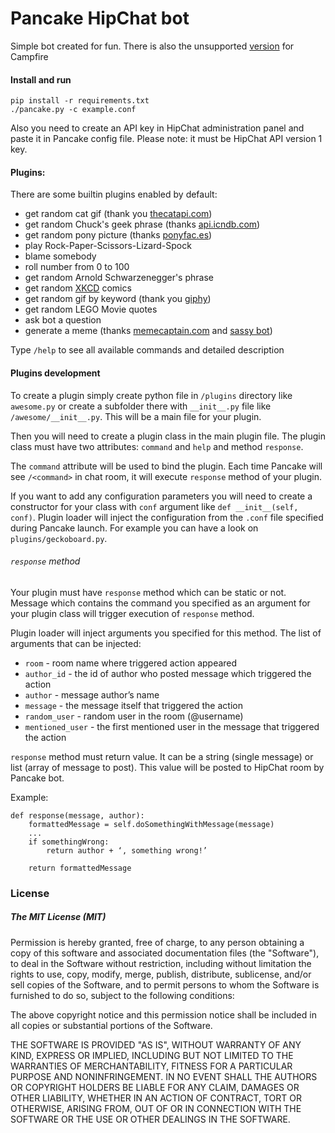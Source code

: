 Pancake HipChat bot
============
Simple bot created for fun. There is also the unsupported [version](https://github.com/idooo/pancake-campfire-bot) for Campfire

#### Install and run

```
pip install -r requirements.txt
./pancake.py -c example.conf
```
Also you need to create an API key in HipChat administration panel and paste it in Pancake config file.
Please note: it must be HipChat API version 1 key.

#### Plugins:
There are some builtin plugins enabled by default:

+ get random cat gif (thank you [thecatapi.com](http://thecatapi.com))
+ get random Chuck's geek phrase (thanks [api.icndb.com](http://api.icndb.com))
+ get random pony picture (thanks [ponyfac.es](http://ponyfac.es/))
+ play Rock-Paper-Scissors-Lizard-Spock
+ blame somebody
+ roll number from 0 to 100
+ get random Arnold Schwarzenegger's phrase
+ get random [XKCD](http://xkcd.com) comics
+ get random gif by keyword (thank you [giphy](http://api.giphy.com/))
+ get random LEGO Movie quotes
+ ask bot a question
+ generate a meme (thanks [memecaptain.com](http://memecaptain.com) and [sassy bot](https://bitbucket.org/atlassianlabs/ac-koa-hipchat-sassy))

Type `/help` to see all available commands and detailed description

#### Plugins development
To create a plugin simply create python file in `/plugins` directory like `awesome.py` or create a subfolder there with `__init__.py` file like `/awesome/__init__.py`. This will be a main file for your plugin.

Then you will need to create a plugin class in the main plugin file. The plugin class must have two attributes: `command` and `help` and method `response`.

The `command` attribute will be used to bind the plugin. Each time Pancake will see `/<command>` in chat room, it will execute `response` method of your plugin.

If you want to add any configuration parameters you will need to create a constructor for your class with `conf` argument like `def __init__(self, conf)`. Plugin loader will inject the configuration from the `.conf` file specified during Pancake launch. For example you can have a look on `plugins/geckoboard.py`.

###### `response` method
Your plugin must have `response` method which can be static or not. Message which contains the command you specified as an argument for your plugin class will trigger execution of `response` method. 

Plugin loader will inject arguments you specified for this method. The list of arguments that can be injected:

+ `room` - room name where triggered action appeared
+ `author_id` - the id of author who posted message which triggered the action
+ `author` - message author’s name 
+ `message` - the message itself that triggered the action
+ `random_user` - random user in the room (@username)
+ `mentioned_user` - the first mentioned user in the message that triggered the action

`response` method must return value. It can be a string (single message) or list (array of message to post). This value will be posted to HipChat room by Pancake bot.  

Example:

```
def response(message, author):
    formattedMessage = self.doSomethingWithMessage(message)
    ...
    if somethingWrong:
        return author + ‘, something wrong!’
	
	return formattedMessage

```

### License

##### The MIT License (MIT)

Permission is hereby granted, free of charge, to any person obtaining a copy of
this software and associated documentation files (the "Software"), to deal in
the Software without restriction, including without limitation the rights to
use, copy, modify, merge, publish, distribute, sublicense, and/or sell copies of
the Software, and to permit persons to whom the Software is furnished to do so,
subject to the following conditions:

The above copyright notice and this permission notice shall be included in all
copies or substantial portions of the Software.

THE SOFTWARE IS PROVIDED "AS IS", WITHOUT WARRANTY OF ANY KIND, EXPRESS OR
IMPLIED, INCLUDING BUT NOT LIMITED TO THE WARRANTIES OF MERCHANTABILITY, FITNESS
FOR A PARTICULAR PURPOSE AND NONINFRINGEMENT. IN NO EVENT SHALL THE AUTHORS OR
COPYRIGHT HOLDERS BE LIABLE FOR ANY CLAIM, DAMAGES OR OTHER LIABILITY, WHETHER
IN AN ACTION OF CONTRACT, TORT OR OTHERWISE, ARISING FROM, OUT OF OR IN
CONNECTION WITH THE SOFTWARE OR THE USE OR OTHER DEALINGS IN THE SOFTWARE.

